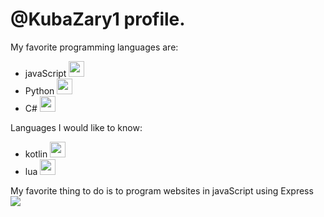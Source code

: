 # @KubaZary1 profile.

My favorite programming languages are: 
- javaScript <img height=25 src="https://cdn.jsdelivr.net/gh/devicons/devicon/icons/javascript/javascript-original.svg" />
- Python <img height=25 src="https://cdn.jsdelivr.net/gh/devicons/devicon/icons/python/python-original.svg"/>
- C# <img height=25 src="https://cdn.jsdelivr.net/gh/devicons/devicon/icons/csharp/csharp-original.svg" />

Languages I would like to know: 
- kotlin <img height=25 src="https://cdn.jsdelivr.net/gh/devicons/devicon/icons/kotlin/kotlin-plain.svg" />
- lua <img height=25 src="https://cdn.jsdelivr.net/gh/devicons/devicon/icons/lua/lua-original-wordmark.svg" />

My favorite thing to do is to program websites in javaScript using Express
<img src="https://github-readme-stats.vercel.app/api/top-langs?username=KubaZary1&show_icons=true&theme=dark"/>
